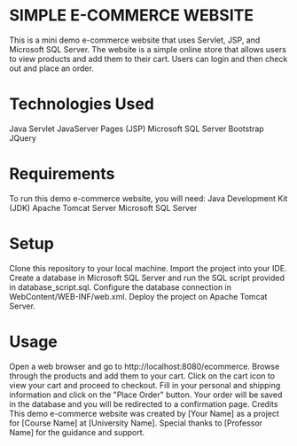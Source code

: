 # SIMPLE E-COMMERCE WEBSITE
This is a mini demo e-commerce website that uses Servlet, JSP, and Microsoft SQL Server. The website is a simple online store that allows users to view products and add them to their cart. Users can login and then check out and place an order.

# Technologies Used
Java Servlet
JavaServer Pages (JSP)
Microsoft SQL Server
Bootstrap
JQuery

# Requirements
To run this demo e-commerce website, you will need:
Java Development Kit (JDK)
Apache Tomcat Server
Microsoft SQL Server 

# Setup
Clone this repository to your local machine.
Import the project into your IDE.
Create a database in Microsoft SQL Server and run the SQL script provided in database_script.sql.
Configure the database connection in WebContent/WEB-INF/web.xml.
Deploy the project on Apache Tomcat Server.

# Usage
Open a web browser and go to http://localhost:8080/ecommerce.
Browse through the products and add them to your cart.
Click on the cart icon to view your cart and proceed to checkout.
Fill in your personal and shipping information and click on the "Place Order" button.
Your order will be saved in the database and you will be redirected to a confirmation page.
Credits
This demo e-commerce website was created by [Your Name] as a project for [Course Name] at [University Name]. Special thanks to [Professor Name] for the guidance and support.

